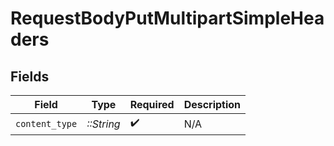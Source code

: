 # RequestBodyPutMultipartSimpleHeaders


## Fields

| Field              | Type               | Required           | Description        |
| ------------------ | ------------------ | ------------------ | ------------------ |
| `content_type`     | *::String*         | :heavy_check_mark: | N/A                |